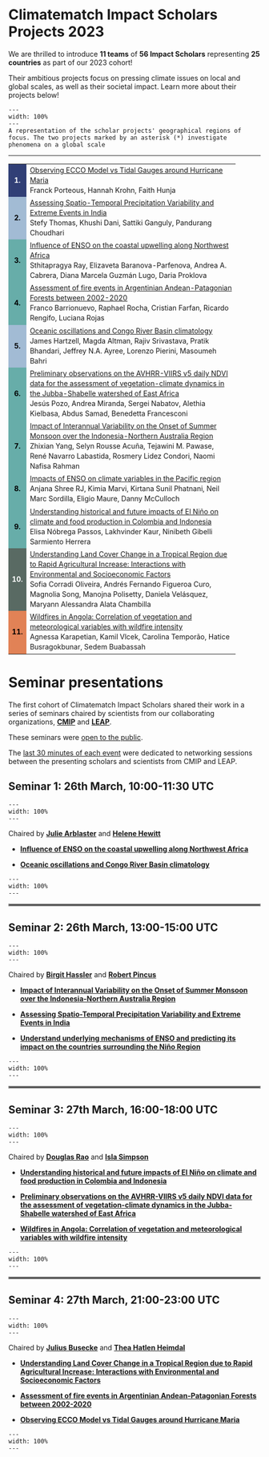 # Climatematch Impact Scholars Projects 2023

We are thrilled to introduce **11 teams** of **56 Impact Scholars** representing **25 countries** as part of our 2023 cohort! 

Their ambitious projects focus on pressing climate issues on local and global scales, as well as their societal impact. Learn more about their projects below!

```{figure} images/cisp_map.png
---
width: 100%
---
A representation of the scholar projects' geographical regions of focus. The two projects marked by an asterisk (*) investigate phenomena on a global scale
```

---
<table style="width:90%">
<tr>
    <td style="text-align: center; line-height: 20px; color: white; font-size: 14px; font-weight: bold; width: 20px; background-color: #313f76; margin: 10px 0px;">1. </td>
    <td style="text-align: left; line-height: 20px; color: var(--pst-color-muted); font-size: 14px; margin: 10px 0px;"><a href = "https://programs.climatematch.io/scholar-outputs/2023/project2.html">Observing ECCO Model vs Tidal Gauges around Hurricane Maria</a><br>Franck Porteous, Hannah Krohn, Faith Hunja</td>
</tr>
<tr>
    <td style="text-align: center; line-height: 20px; color: black; font-size: 14px; font-weight: bold; width: 20px; background-color: #a2bbd4; margin: 10px 0px;">2. </td>
    <td style="text-align: left; line-height: 20px; color: var(--pst-color-muted); font-size: 14px; margin: 10px 0px;"><a href = "https://programs.climatematch.io/scholar-outputs/2023/project3.html">Assessing Spatio-Temporal Precipitation Variability and Extreme Events in India</a><br>Stefy Thomas, Khushi Dani, Sattiki Ganguly, Pandurang Choudhari</td>
</tr>
<tr>
    <td style="text-align: center; line-height: 20px; color: black; font-size: 14px; font-weight: bold; width: 20px; background-color: #67ada9; margin: 10px 0px;">3. </td>
    <td style="text-align: left; line-height: 20px; color: var(--pst-color-muted); font-size: 14px; margin: 10px 0px;"><a href = "https://programs.climatematch.io/scholar-outputs/2023/project4.html">Influence of ENSO on the coastal upwelling along Northwest Africa</a><br>Sthitapragya Ray, Elizaveta Baranova-Parfenova, Andrea A. Cabrera, Diana Marcela Guzmán Lugo, Daria Proklova
</td>
</tr>
<tr>
    <td style="text-align: center; line-height: 20px; color: black; font-size: 14px; font-weight: bold; width: 20px; background-color: #67ada9; margin: 10px 0px;">4. </td>
    <td style="text-align: left; line-height: 20px; color: var(--pst-color-muted); font-size: 14px; margin: 10px 0px;"><a href = "https://programs.climatematch.io/scholar-outputs/2023/project5.html">Assessment of fire events in Argentinian Andean-Patagonian Forests between 2002-2020</a><br>Franco Barrionuevo, Raphael Rocha, Cristian Farfan, Ricardo Rengifo, Luciana Rojas</td>
</tr>
<tr>
    <td style="text-align: center; line-height: 20px; color: black; font-size: 14px; font-weight: bold; width: 20px; background-color: #a2bbd4; margin: 10px 0px;">5. </td>
    <td style="text-align: left; line-height: 20px; color: var(--pst-color-muted); font-size: 14px; margin: 10px 0px;"><a href = "https://programs.climatematch.io/scholar-outputs/2023/project7.html">Oceanic oscillations and Congo River Basin climatology</a><br>James Hartzell, Magda Altman, Rajiv Srivastava, Pratik Bhandari, Jeffrey N.A. Ayree, Lorenzo Pierini, Masoumeh Bahri</td>
</tr>
<tr>
    <td style="text-align: center; line-height: 20px; color: black; font-size: 14px; font-weight: bold; width: 20px; background-color: #67ada9; margin: 10px 0px;">6. </td>
    <td style="text-align: left; line-height: 20px; color: var(--pst-color-muted); font-size: 14px; margin: 10px 0px;"><a href = "https://programs.climatematch.io/scholar-outputs/2023/project8.html">Preliminary observations on the AVHRR-VIIRS v5 daily NDVI data for the assessment of vegetation-climate dynamics in the Jubba-Shabelle watershed of East Africa</a><br>Jesús Pozo, Andrea Miranda, Sergei Nabatov, Alethia Kielbasa, Abdus Samad, Benedetta Francesconi</td>
</tr>
<tr>
    <td style="text-align: center; line-height: 20px; color: black; font-size: 14px; font-weight: bold; width: 20px; background-color: #67ada9; margin: 10px 0px;">7. </td>
    <td style="text-align: left; line-height: 20px; color: var(--pst-color-muted); font-size: 14px; margin: 10px 0px;"><a href = "https://programs.climatematch.io/scholar-outputs/2023/project9.html">Impact of Interannual Variability on the Onset of Summer Monsoon over the Indonesia-Northern Australia Region</a><br>Zhixian Yang, Selyn Rousse Acuña, Tejawini M. Pawase, René Navarro Labastida, Rosmery Lidez Condori, Naomi Nafisa Rahman</td>
</tr>
<tr>
    <td style="text-align: center; line-height: 20px; color: black; font-size: 14px; font-weight: bold; width: 20px; background-color: #67ada9; margin: 10px 0px;">8. </td>
    <td style="text-align: left; line-height: 20px; color: var(--pst-color-muted); font-size: 14px; margin: 10px 0px;"><a href = "https://programs.climatematch.io/scholar-outputs/2023/project11.html">Impacts of ENSO on climate variables in the Pacific region</a><br>Anjana Shree RJ, Kimia Marvi, Kirtana Sunil Phatnani, Neil Marc Sordilla, Eligio Maure, Danny McCulloch</td>
</tr>
<tr>
    <td style="text-align: center; line-height: 20px; color: black; font-size: 14px; font-weight: bold; width: 20px; background-color: #67ada9; margin: 10px 0px;">9. </td>
    <td style="text-align: left; line-height: 20px; color: var(--pst-color-muted); font-size: 14px; margin: 10px 0px;"><a href = "https://programs.climatematch.io/scholar-outputs/2023/project12.html">Understanding historical and future impacts of El Niño on climate and food production in Colombia and Indonesia</a><br>Elisa Nóbrega Passos, Lakhvinder Kaur, Ninibeth Gibelli Sarmiento Herrera</td>
</tr>
<tr>
    <td style="text-align: center; line-height: 20px; color: white; font-size: 14px; font-weight: bold; width: 20px; background-color: #596a63; margin: 10px 0px;">10. </td>
    <td style="text-align: left; line-height: 20px; color: var(--pst-color-muted); font-size: 14px; margin: 10px 0px;"><a href = "https://programs.climatematch.io/scholar-outputs/2023/project13.html">Understanding Land Cover Change in a Tropical Region due to Rapid Agricultural Increase: Interactions with Environmental and Socioeconomic Factors</a><br>Sofia Corradi Oliveira, Andrés Fernando Figueroa Curo, Magnolia Song,  Manojna Polisetty, Daniela Velásquez, Maryann Alessandra Alata Chambilla</td>
</tr>
<tr>
    <td style="text-align: center; line-height: 20px; color: black; font-size: 14px; font-weight: bold; width: 20px; background-color: #e18256; margin: 10px 0px;">11. </td>
    <td style="text-align: left; line-height: 20px; color: var(--pst-color-muted); font-size: 14px; margin: 10px 0px;"><a href = "https://programs.climatematch.io/scholar-outputs/2023/project14.html">Wildfires in Angola: Correlation of vegetation and meteorological variables with wildfire intensity</a><br>Agnessa Karapetian, Kamil Vlcek, Carolina Temporão, Hatice Busragokbunar, Sedem Buabassah</td>
</tr>
</table>

# Seminar presentations

The first cohort of Climatematch Impact Scholars shared their work in a series of seminars chaired by scientists from our collaborating organizations, [**CMIP**](https://wcrp-cmip.org/) and [**LEAP**](https://leap.columbia.edu/). 

These seminars were <u>open to the public</u>.

The <u>last 30 minutes of each event</u> were dedicated to networking sessions between the presenting scholars and scientists from CMIP and LEAP.

## Seminar 1: 26th March, 10:00-11:30 UTC
```{figure} ../impact-scholars/images/seminar_banner_1.png
---
width: 100%
---
```
Chaired by [**Julie Arblaster**](https://wcrp-cmip.org/people/julie-arblaster/) and [**Helene Hewitt**](https://www.metoffice.gov.uk/research/people/helene-hewitt)

- [**Influence of ENSO on the coastal upwelling along Northwest Africa**](../scholar-outputs/2023/project4)

- [**Oceanic oscillations and Congo River Basin climatology**](../scholar-outputs/2023/project7)

```{figure} ../impact-scholars/images/seminar-1.png
---
width: 100%
---
```
<hr style="border:2px solid gray">

## Seminar 2: 26th March, 13:00-15:00 UTC
```{figure} ../impact-scholars/images/seminar_banner_2.png
---
width: 100%
---
```
Chaired by [**Birgit Hassler**](https://wcrp-cmip.org/people/birgit-hassler/) and [**Robert Pincus**](https://wcrp-cmip.org/people/robert-pincus/)

- [**Impact of Interannual Variability on the Onset of Summer Monsoon over the Indonesia-Northern Australia Region**](../scholar-outputs/2023/project9)

- [**Assessing Spatio-Temporal Precipitation Variability and Extreme Events in India**](../scholar-outputs/2023/project3)

- [**Understand underlying mechanisms of ENSO and predicting its impact on the countries surrounding the Niño Region**](../scholar-outputs/2023/project11)

```{figure} ../impact-scholars/images/seminar-2.png
---
width: 100%
---
```
<hr style="border:2px solid gray">


## Seminar 3: 27th March, 16:00-18:00 UTC
```{figure} ../impact-scholars/images/seminar_banner_3.png
---
width: 100%
---
```
Chaired by [**Douglas Rao**](https://wcrp-cmip.org/people/douglas-rao/) and [**Isla Simpson**](https://staff.cgd.ucar.edu/islas/)

- [**Understanding historical and future impacts of El Niño on climate and food production in Colombia and Indonesia**](../scholar-outputs/2023/project12)

- [**Preliminary observations on the AVHRR-VIIRS v5 daily NDVI data for the assessment of vegetation-climate dynamics in the Jubba-Shabelle watershed of East Africa**](../scholar-outputs/2023/project8)

- [**Wildfires in Angola: Correlation of vegetation and meteorological variables with wildfire intensity**](../scholar-outputs/2023/project14)

```{figure} ../impact-scholars/images/seminar-3.png
---
width: 100%
---
```
<hr style="border:2px solid gray">


## Seminar 4: 27th March, 21:00-23:00 UTC
```{figure} ../impact-scholars/images/seminar_banner_4.png
---
width: 100%
---
```
Chaired by [**Julius Busecke**](https://jbusecke.github.io/) and [**Thea Hatlen Heimdal**](https://lamont.columbia.edu/directory/thea-hatlen-heimdal)

- [**Understanding Land Cover Change in a Tropical Region due to Rapid Agricultural Increase: Interactions with Environmental and Socioeconomic Factors**](../scholar-outputs/2023/project13)

- [**Assessment of fire events in Argentinian Andean-Patagonian Forests between 2002-2020**](../scholar-outputs/2023/project5)

- [**Observing ECCO Model vs Tidal Gauges around Hurricane Maria**](../scholar-outputs/2023/project2)

```{figure} ../impact-scholars/images/seminar-4.png
---
width: 100%
---
```
